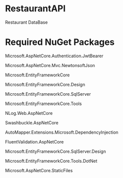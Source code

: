 # RestaurantAPI
Restaurant DataBase

# Required NuGet Packages 
Microsoft.AspNetCore.Authentication.JwtBearer

Microsoft.AspNetCore.Mvc.NewtonsoftJson

Microsoft.EntityFrameworkCore

Microsoft.EntityFrameworkCore.Design

Microsoft.EntityFrameworkCore.SqlServer

Microsoft.EntityFrameworkCore.Tools

NLog.Web.AspNetCore

Swashbuckle.AspNetCore

AutoMapper.Extensions.Microsoft.DependencyInjection

FluentValidation.AspNetCore

Microsoft.EntityFrameworkCore.SqlServer.Design

Microsoft.EntityFrameworkCore.Tools.DotNet

Microsoft.AspNetCore.StaticFiles
